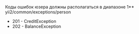 Коды ошибок юзера должны располагаться в диапазоне 1**   
yii2/common/exceptions/person

* 201 - CreditException
* 202 - BalanceException

